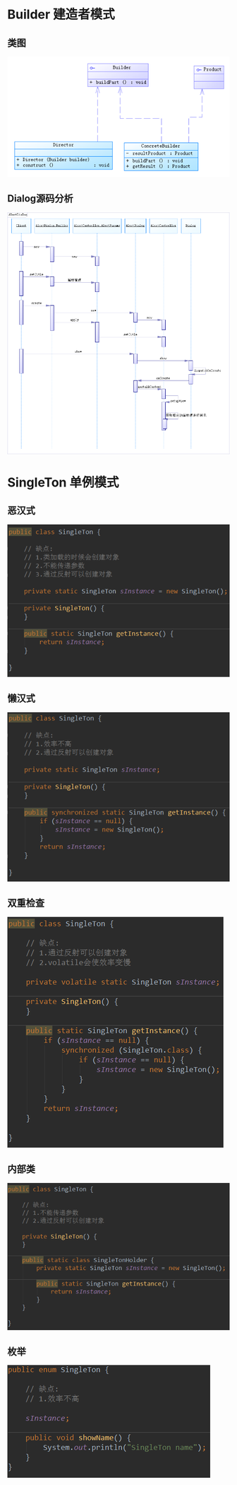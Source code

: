 # Builder 建造者模式

## 类图

![](pics/02.png)

## Dialog源码分析

![](pics/01.png)

# SingleTon 单例模式

## 恶汉式

![](pics/03.png)

## 懒汉式

![](pics/04.png)

## 双重检查

![](pics/05.png)

## 内部类

![](pics/06.png)

## 枚举

![](pics/07.png)
